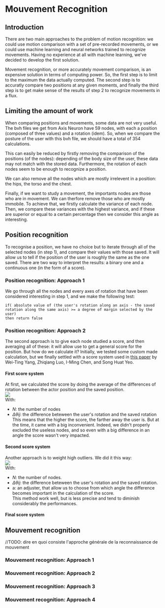 # Mouvement Recognition

## Introduction

There are two main approaches to the problem of motion recognition: we could use motion comparison with a set of pre-recorded movements, or we could use machine learning and neural networks trained to recognize movements.
Having no experience at all with machine learning, we've decided to develop the first solution.

Movement recognition, or more accurately movement comparison, is an expensive solution in terms of computing power. So, the first step is to limit to the maximum the data actually computed.
The second step is to accuratly compare two positions at any given moments, and finally the third step is to get make sense of the results of step 2 to recognize movements in a flux.

## Limiting the amount of work

When comparing positions and movements, some data are not very useful. The bvh files we get from Axis Neuron have 59 nodes, with each a position (composed of three values) and a rotation (idem). So, when we compare the posture of the user with this bvh file, we should have a total of 354 calculations.

This can easily be reduced by firstly removing the comparison of the positions (of the nodes): depending of the body size of the user, these data may not match with the stored data. Furthermore, the rotation of each nodes seem to be enough to recognize a position.

We can also remove all the nodes which are mostly irrelevent in a position: the hips, the torso and the chest.

Finally, if we want to study a movement, the importants nodes are those who are in movement. We can therfore remove those who are mostly immobile.
To achieve that, we firstly calculate the variance of each node. Then, we compare these variances with the highest variance, and if these are superior or equal to a certain percentage then we consider this angle as interesting.

## Position recognition

To recognise a position, we have no choice but to iterate through all of the selected nodes (in step 1), and compare their values with those saved. It will allow us to tell if the position of the user is roughly the same as the one saved.
There are two way to interpret the results: a binary one and a continuous one (in the form of a score).

### Position recognition: Approach 1

We go through all the nodes and every axes of rotation that have been considered interesting in step 1, and we make the following test:

    if( absolute value of (the user's rotation along an axis - the saved rotation along the same axis) >= a degree of margin selected by the user)
    then return false


### Position recognition: Approach 2

The second approach is to give each node studied a score, and then averaging all of these: it will allow use to get a general score for the position. But how do we calculate it? Initially, we tested some custom made calculation, but we finally settled with a score system used in [this paper](https://www.researchgate.net/publication/226380251_A_Method_for_Comparing_Human_Postures_from_Motion_Capture_Data) by Wei-Ting Yang, Zhiqiang Luo, I-Ming Chen, and Song Huat Yeo.

#### First score system

At first, we calculated the score by doing the average of the differences of rotation between the actor position and the saved position.
<br><img src="https://render.githubusercontent.com/render/math?math=score\=\frac{\sum_{i=0}^{N}(\sum_{j=x}^{z} \Delta\theta\ij)}{N\times360\times3}\times100">
<br>With:
* _N_: the number of nodes
* _∆θij_: the difference beteween the user's rotation and the saved rotation
<br>This means that the higher the score, the farther away the user is.
But at the time, it came with a big inconvenient. Indeed, we didn't properly excluded the useless nodes, and so even with a big difference in an angle the score wasn't very impacted.

#### Second score system

Another approach is to weight high outliers. We did it this way:
<br><img src="https://render.githubusercontent.com/render/math?math=score\=\sum_{i=0}^{N}(\sum_{j=x}^{z} (a\times\Delta\theta\ij)^2)">
<br>With:
* _N_: the number of nodes.
* _∆θij_: the difference beteween the user's rotation and the saved rotation.
* a: an adjuster, that allow us to choose from which angle the difference becomes important in the calculation of the score.
<br>This method work well, but is less precise and tend to diminish considerably the performances.

#### Final score system

## Mouvement recognition

//TODO: dire en quoi consiste l'approche générale de la reconnaissance de mouvement

### Mouvement recognition: Approach 1



### Mouvement recognition: Approach 2



### Mouvement recognition: Approach 3



### Mouvement recognition: Approach 4
